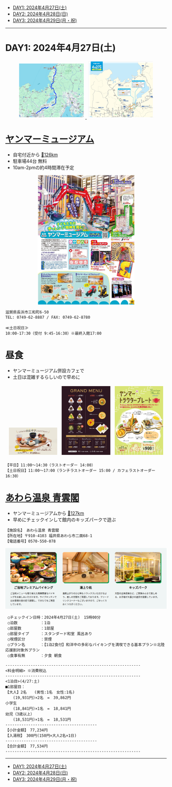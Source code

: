 - [DAY1: 2024年4月27日(土)](day1.md)
- [DAY2: 2024年4月28日(日)](day2.md)
- [DAY3: 2024年4月29日(月・祝)](day3.md)

---

# DAY1: 2024年4月27日(土)

<div style="text-align: center;">
    <a href="https://maps.app.goo.gl/PTtouJmtQseYw7Jm7" target="_blank">
        <img src="image-1.png" alt="DAY1行程マップ" style="width: 40%; margin: 1%; display: inline-block;">
    </a>
    <a href="https://search.w-nexco.co.jp/forecast/trafficjam_golden_week_2024/book/#target/page_no=3" target="_blank">
        <img src="image-21.png" alt="渋滞予測" style="width: 40%; margin: 1%; display: inline-block;">
    </a>
</div>

# [ヤンマーミュージアム](https://www.yanmar.com/jp/museum/)

- 自宅付近から [🚗126km](https://maps.app.goo.gl/VzisRGZku8krRBHB6)
- 駐車場44台 無料
- 10am-2pmの約4時間滞在予定

<img src="yammar_guide.jpg" alt="ヤンマーミュージアムガイド" style="width: 60%; display: block; margin: auto;">

```
滋賀県長浜市三和町6-50
TEL: 0749-62-8887 / FAX: 0749-62-8780

≪土日祝日≫
10:00-17:30（受付 9:45-16:30）※最終入館17:00
```


# 昼食

- ヤンマーミュージアム併設カフェで
- 土日は混雑するらしいので早めに

<div style="text-align: center;">
    <img src="image-2.png" alt="ヤンマーミュージアム" style="width: 30%; margin: 1%; display: inline-block;">
    <img src="image-3.png" alt="ヤンマーミュージアム" style="width: 30%; margin: 1%; display: inline-block;">
    <img src="image-4.png" alt="ヤンマーミュージアム" style="width: 30%; margin: 1%; display: inline-block;">
</div>

```
【平日】11:00～14:30（ラストオーダー 14:00）
【土日祝日】11:00～17:00（ランチラストオーダー 15:00 / カフェラストオーダー 16:30）
```

# [あわら温泉 青雲閣](https://yukai-r.jp/seiunkaku/)

- ヤンマーミュージアムから [🚗127km](https://maps.app.goo.gl/aHyWHNuyEqZ2ydGs9)
- 早めにチェックインして館内のキッズパークで遊ぶ

```
【施設名】　あわら温泉 青雲閣
【所在地】〒910-4103 福井県あわら市二面68-1
【電話番号】0570-550-078
```

![青雲閣イメージ](image.png)

```
 ○チェックイン日時：2024年4月27日(土)　15時00分
 ○泊数　　　　　　：1泊
 ○部屋数　　　　　：1部屋
 ○部屋タイプ　　　：スタンダード和室 風呂あり
 ○喫煙区分　　　　：禁煙
 ○プラン名　　　　：【1泊2食付】和洋中の多彩なバイキングを満喫できる基本プラン※北陸応援割対象外プラン
 ○食事有無　　　　：夕食 朝食
 ```

```
-----------------------------------------------------------
<料金明細> ※消費税込
-----------------------------------------------------------
<1泊目>(4/27:土)
■1部屋目：
【大人】2名　　(男性:1名　女性:1名)
　　(19,931円)×2名　=　39,862円
小学生
　　(18,841円)×1名　=　18,841円
幼児（3歳以上）
　　(18,531円)×1名　=　18,531円
----------------------------------------
【小計金額】　77,234円
【入湯税】　300円(150円×大人2名×1日)
----------------------------------------
【合計金額】　77,534円
-----------------------------------------------------------
```

---

- [DAY1: 2024年4月27日(土)](day1.md)
- [DAY2: 2024年4月28日(日)](day2.md)
- [DAY3: 2024年4月29日(月・祝)](day3.md)